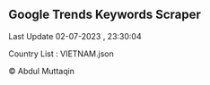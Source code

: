 

## Google Trends Keywords Scraper 
 
Last Update 02-07-2023 , 23:30:04

Country List :
VIETNAM.json



© Abdul Muttaqin 
